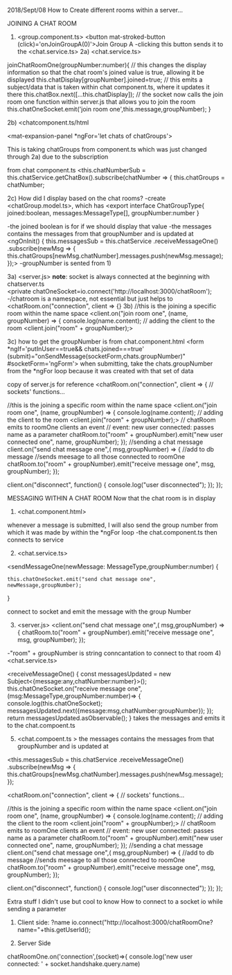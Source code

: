2018/Sept/08
How to Create different rooms within a server...


JOINING A CHAT ROOM
1) <group.component.ts> 
        <button mat-stroked-button (click)='onJoinGroupA(0)'>Join Group A</button>
        -clicking this button sends it to the <chat.service.ts>
2a) <chat.service.ts>
  
  joinChatRoomOne(groupNumber:number){
    // this changes the display information so that the chat room's joined value is true, allowing it be displayed
    this.chatDisplay[groupNumber].joined=true;
    // this emits a subject/data that is taken within chat component.ts, where it updates it there
    this.chatBox.next([...this.chatDisplay]);
    // the socket now calls the join room one function within server.js that allows you to join the room
    this.chatOneSocket.emit('join room one',this.message,groupNumber);
  }

2b) <chatcomponent.ts/html

  <mat-expansion-panel *ngFor='let chats of chatGroups'>

  This is taking chatGroups from component.ts which was just changed through 2a) due to the subscription

  from chat component.ts
  <this.chatNumberSub = this.chatService.getChatBox().subscribe(chatNumber => {
      this.chatGroups = chatNumber;

2c) How did I display based on the chat rooms?
    -create <chatGroup.model.ts>, which has 
<export interface ChatGroupType{
  joined:boolean,
  messages:MessageType[],
  groupNumber:number
}

  -the joined boolean is for if we should display that value
  -the messages contains the messages from that groupNumber and is updated at
   <ngOnInit() {
    this.messagesSub = this.chatService
      .receiveMessageOne()
      .subscribe(newMsg => {
        this.chatGroups[newMsg.chatNumber].messages.push(newMsg.message);
      });>
  -groupNumber is sented from 1)
  

3a) <server.js>
**note**: socket is always connected at the beginning with chatserver.ts    
<private chatOneSocket=io.connect('http://localhost:3000/chatRoom');
  -/chatroom is a namespace, not essential but just helps to 
  <chatRoom.on("connection", client => {}
3b) 
 //this is the joining a specific room within the name space
  <client.on("join room one", (name, groupNumber) => {
    console.log(name.content);
    // adding the client to the room
    <client.join("room" + groupNumber);>
    <!--This is where the client socket is added to the group group created by concantonation of room and groupNumber-->

3c) how to get the groupNumber is from chat.component.html
      <form *ngIf='putInUser==true&& chats.joined===true' (submit)="onSendMessage(socketForm,chats.groupNumber)" #socketForm='ngForm'>
      when submitting, take the chats.groupNumber from the *ngFor loop because it was created with that set of data



copy of server.js for reference
<chatRoom.on("connection", client => {
  // sockets' functions...

  //this is the joining a specific room within the name space
  <client.on("join room one", (name, groupNumber) => {
    console.log(name.content);
    // adding the client to the room
    <client.join("room" + groupNumber);>
    <!--This is where the client socket is added to the group group created by concantonation of room and groupNumber-->
    // chatRoom emits to roomOne clients an event
    // event: new user connected: passes name as a parameter
    chatRoom.to("room" + groupNumber).emit("new user connected one", name, groupNumber);
  });
  //sending a chat message
  client.on("send chat message one",( msg,groupNumber) => {
    //add to db message
    //sends meesage to all those connected to roomOne
    chatRoom.to("room" + groupNumber).emit("receive message one", msg, groupNumber);
  });


  client.on("disconnect", function() {
    console.log("user disconnected");
  });
});


MESSAGING WITHIN A CHAT ROOM
Now that the chat room is in display
1)  <chat.component.html>
     <form *ngIf='putInUser==true&& chats.joined===true' (submit)="onSendMessage(socketForm,chats.groupNumber)" #socketForm='ngForm'>

whenever a message is submitted, I will also send the group number from which it was made by within the *ngFor loop
-the chat.component.ts then connects to service

2)  <chat.service.ts>

<sendMessageOne(newMessage: MessageType,groupNumber:number) {

    this.chatOneSocket.emit("send chat message one", newMessage,groupNumber);
  }

  connect to socket and emit the message with the group Number

3) <server.js>
   <client.on("send chat message one",( msg,groupNumber) => {
    <!--//sends meesage to all those connected to roomOne-->
    chatRoom.to("room" + groupNumber).emit("receive message one", msg, groupNumber);
  });

  -"room" + groupNumber is string conncantation to connect to that room
4) <chat.service.ts>

  <receiveMessageOne() {
    const messagesUpdated = new Subject<{message:any,chatNumber:number}>();
    this.chatOneSocket.on("receive message one", (msg:MessageType,groupNumber:number)=> {
      console.log(this.chatOneSocket);
      messagesUpdated.next({message:msg,chatNumber:groupNumber});
    });
    return messagesUpdated.asObservable();
  }
  takes the messages and emits it to the chat.compoent.ts 

5) <chat.compoent.ts >
the messages contains the messages from that groupNumber and is updated at 

 <this.messagesSub = this.chatService
      .receiveMessageOne()
      .subscribe(newMsg => {
        this.chatGroups[newMsg.chatNumber].messages.push(newMsg.message);
      });











<chatRoom.on("connection", client => {
  // sockets' functions...

  //this is the joining a specific room within the name space
  <client.on("join room one", (name, groupNumber) => {
    console.log(name.content);
    // adding the client to the room
    <client.join("room" + groupNumber);>
    <!--This is where the client socket is added to the group group created by concantonation of room and groupNumber-->
    // chatRoom emits to roomOne clients an event
    // event: new user connected: passes name as a parameter
    chatRoom.to("room" + groupNumber).emit("new user connected one", name, groupNumber);
  });
  //sending a chat message
  client.on("send chat message one",( msg,groupNumber) => {
    //add to db message
    //sends meesage to all those connected to roomOne
    chatRoom.to("room" + groupNumber).emit("receive message one", msg, groupNumber);
  });


  client.on("disconnect", function() {
    console.log("user disconnected");
  });
});














Extra stuff I didn't use but cool to know
How to connect to a socket io while sending a parameter
1)  Client side:
  ?name
   io.connect("http://localhost:3000/chatRoomOne?name="+this.getUserId();

2) Server Side

  chatRoomOne.on('connection',(socket)=>{
  console.log('new user connected: ' + socket.handshake.query.name)
